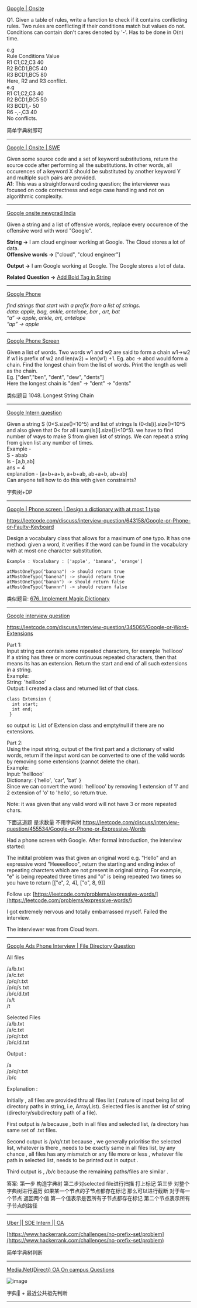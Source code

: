 [Google | Onsite](https://leetcode.com/discuss/interview-question/1881879/Google-or-Onsite)

Q1. Given a table of rules, write a function to check if it contains conflicting rules. Two rules are conflicting if their conditions match but values do not. Conditions can contain don't cares denoted by '-'. Has to be done in O(n) time.

e.g  
Rule Conditions Value  
R1 C1,C2,C3 40  
R2 BCD1,BC5 40  
R3 BCD1,BC5 80  
Here, R2 and R3 conflict.  
e.g  
R1 C1,C2,C3 40  
R2 BCD1,BC5 50  
R3 BCD1,- 50  
R6 -,-,C3 40  
No conflicts.

简单字典树即可

------

[Google | Onsite | SWE](https://leetcode.com/discuss/interview-question/1394104/Google-or-Onsite-or-SWE)

Given some source code and a set of keyword substitutions, return the source code after performing all the substitutions. In other words, all occurences of a keyword X should be substituted by another keyword Y and multiple such pairs are provided.  
**A1**: This was a straightforward coding question; the interviewer was focused on code correctness and edge case handling and not on algorithmic complexity.

-----------

[Google onsite newgrad India](https://leetcode.com/discuss/interview-question/1403815/Google-onsite-newgrad-India)

Given a string and a list of offensive words, replace every occurence of the offensive word with word "Google".

**String ->**  I am cloud engineer working at Google. The Cloud stores a lot of data.  
**Offensive words ->**  ["cloud", "cloud engineer"]

**Output ->**  I am Google working at Google. The Google stores a lot of data.

**Related Question ->**  [Add Bold Tag in String](https://leetcode.com/problems/add-bold-tag-in-string/)

------------

[Google Phone](https://leetcode.com/discuss/interview-question/1454657/Google-Phone)

_find strings that start with a prefix from a list of strings.  
data: apple, bag, ankle, antelope, bar , art, bat  
“a” -> apple, ankle, art, antelope  
“ap” -> apple_

-------------

[Google Phone Screen](https://leetcode.com/discuss/interview-question/1350418/Google-Phone-Screen)

Given a list of words. Two words w1 and w2 are said to form a chain w1->w2 if w1 is prefix of w2 and len(w2) = len(w1) +1. Eg. abc -> abcd would form a chain. Find the longest chain from the list of words. Print the length as well as the chain.  
Eg. ["den","ben", "dent", "dew", "dents"]  
Here the longest chain is "den" -> "dent" -> "dents"

类似题目 1048. Longest String Chain

------------

[Google Intern question](https://leetcode.com/discuss/interview-question/1001136/Google-Intern-question)

Given a string S (0<S.size()<10^5) and list of strings ls (0<ls[i].size()<10^5 and also given that 0< for all i sum(ls[i].size())<10^5). we have to find number of ways to make S from given list of strings. We can repeat a string from given list any number of times.  
Example -  
S - abab  
ls - [a,b,ab]  
ans = 4  
explanation - [a+b+a+b, a+b+ab, ab+a+b, ab+ab]  
Can anyone tell how to do this with given constraints?

字典树+DP

-----------

[Google | Phone screen | Design a dictionary with at most 1 typo](https://leetcode.com/discuss/interview-question/281470/Google-or-Phone-screen-or-Design-a-dictionary-with-at-most-1-typo)

https://leetcode.com/discuss/interview-question/643158/Google-or-Phone-or-Faulty-Keyboard

Design a vocabulary class that allows for a maximum of one typo. It has one method: given a word, it verifies if the word can be found in the vocabulary with at most one character substitution.

```
Example : Vocalubary : ['apple', 'banana', 'orange']

atMostOneTypo("banana") -> should return true
atMostOneTypo("banena") -> should return true
atMostOneTypo("banan") -> should return false
atMostOneTypo("banxnn") -> should return false
```
类似题目: [676. Implement Magic Dictionary](https://leetcode.cn/problems/implement-magic-dictionary/)

------------

[Google interview question](https://leetcode.com/discuss/interview-question/592856/Google-interview-question)

https://leetcode.com/discuss/interview-question/345065/Google-or-Word-Extensions

Part 1:  
Input string can contain some repeated characters, for example 'helllooo'  
If a string has three or more continuous repeated characters, then that means its has an extension. Return the start and end of all such extensions in a string.  
Example:  
String: 'helllooo'  
Output: I created a class and returned list of that class.

```
class Extension {
  int start;
  int end;
 }

```

so output is: List of Extension class and empty/null if there are no extensions.

Part 2:  
Using the input string, output of the first part and a dictionary of valid words, return if the input word can be converted to one of the valid words by removing some extensions (cannot delete the char).  
Example:  
Input: 'helllooo'  
Dictionary: {'hello', 'car', 'bat' }  
Since we can convert the word: 'helllooo' by removing 1 extension of 'l' and 2 extension of 'o' to 'hello', so return true.

Note: it was given that any valid word will not have 3 or more repeated chars.

下面这道题 是求数量 不用字典树
https://leetcode.com/discuss/interview-question/455534/Google-or-Phone-or-Expressive-Words

Had a phone screen with Google. After formal introduction, the interview started:

The initital problem was that given an original word e.g. "Hello" and an expressive word "Heeeellooo", return the starting and ending index of repeating charcters which are not present in original string. For example, "e" is being repeated three times and "o" is being repeated two times so you have to return [["e", 2, 4], ["o", 8, 9]]

Follow up:  [https://leetcode.com/problems/expressive-words/](https://leetcode.com/problems/expressive-words/)

I got extremely nervous and totally embarrassed myself. Failed the interview.

The interviewer was from Cloud team.

-----------

[Google Ads Phone Interview | File Directory Question](https://leetcode.com/discuss/interview-question/2615209/Google-Ads-Phone-Interview-or-File-Directory-Question)

All files

/a/b.txt  
/a/c.txt  
/p/q/r.txt  
/p/q/s.txt  
/b/c/d.txt  
/s/t  
/t

Selected Files  
/a/b.txt  
/a/c.txt  
/p/q/r.txt  
/b/c/d.txt

Output :

/a  
/p/q/r.txt  
/b/c

Explanation :

Initially , all files are provided thru all files list ( nature of input being list of directory paths in string, i.e, ArrayList). Selected files is another list of string (directory/subdirectory path of a file).

First output is /a because , both in all files and selected list, /a directory has same set of .txt files.

Second output is /p/q/r.txt because , we generally prioritise the selected list, whatever is there , needs to be exactly same in all files list, by any chance , all files has any mismatch or any file more or less , whatever file path in selected list, needs to be printed out in output .

Third output is , /b/c because the remaining paths/files are similar .

答案:
第一步 构造字典树 第二步对selected file进行扫描 打上标记
第三步 对整个字典树进行遍历 如果某一个节点的子节点都存在标记 那么可以进行截断 对于每一个节点 返回两个值 第一个值表示是否所有子节点都存在标记 第二个节点表示所有子节点的路径

------------------

[Uber || SDE Intern || OA](https://leetcode.com/discuss/interview-question/2332185/Uber-oror-SDE-Intern-oror-OA)

[https://www.hackerrank.com/challenges/no-prefix-set/problem](https://www.hackerrank.com/challenges/no-prefix-set/problem)

简单字典树判断

---------

[Media.Net(Directi) OA On campus Questions](https://leetcode.com/discuss/interview-question/2639890/Media.Net%28Directi%29-OA-On-campus-Questions-:%29)

![image](https://assets.leetcode.com/users/images/82a0d721-0f49-4e90-9ad9-0d2d2633ce3d_1664476850.9125116.png)

字典🌲 + 最近公共祖先判断 

---
<!--stackedit_data:
eyJoaXN0b3J5IjpbLTE0MTQyNjcyNzksLTc1OTI3NjUyN119
-->